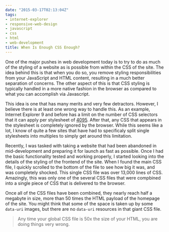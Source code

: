 ```yaml
---
date: "2015-03-17T02:13:04Z"
tags:
- internet-explorer
- responsive-web-design
- javascript
- css
- html
- web-development
title: When Is Enough CSS Enough?
---
```


One of the major pushes in web development today is to try to do as much of the styling of a website as is possible from within the CSS of the site. The idea behind this is that when you do so, you remove styling responsibilities from your JavaScript and HTML content, resulting in a much better separation of concerns. The other aspect of this is that CSS styling is typically handled in a more native fashion in the browser as compared to what you can accomplish via Javascript.

This idea is one that has many merits and very few detractors. However, I believe there is at least one wrong way to handle this. As an example, Internet Explorer 9 and before has a limit on the number of CSS selectors that it can apply per stylesheet of [4095](http://support.microsoft.com/en-us/kb/262161). After that, any CSS that appears in the stylesheet is completely ignored by the browser. While this seems like a lot, I know of quite a few sites that have had to specificaly split single stylesheets into multiples to simply get around this limitation.

Recently, I was tasked with taking a website that had been abandoned in mid-development and preparing it for launch as fast as possible. Once I had the basic functionality tested and working properly, I started looking into the details of the styling of the frontend of the site. When I found the main CSS file, I quickly scrolled to the bottom of the file to see how big it was, and was completely shocked. This single CSS file was over 13,000 lines of CSS. Amazingly, this was only one of the several CSS files that were compbined into a single piece of CSS that is delivered to the browser. 

Once all of the CSS files have been combined, they nearly reach half a megabyte in size, more than 50 times the HTML payload of the homepage of the site. You might think that some of the space is taken up by some `data-uri` images, but there are no `data-uri` resources in that giant CSS file.

>Any time your global CSS file is 50x the size of your HTML, you are doing things very wrong.